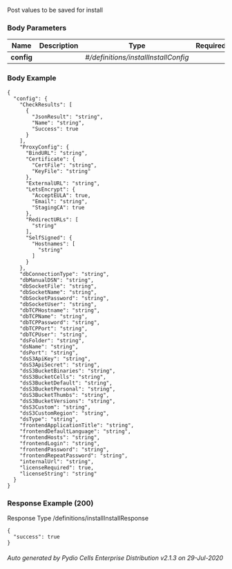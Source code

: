 






 
Post values to be saved for install  


### Body Parameters

Name | Description | Type | Required
---|---|---|---
**config** |  | _#/definitions/installInstallConfig_ |   


### Body Example
```
{
  "config": {
    "CheckResults": [
      {
        "JsonResult": "string",
        "Name": "string",
        "Success": true
      }
    ],
    "ProxyConfig": {
      "BindURL": "string",
      "Certificate": {
        "CertFile": "string",
        "KeyFile": "string"
      },
      "ExternalURL": "string",
      "LetsEncrypt": {
        "AcceptEULA": true,
        "Email": "string",
        "StagingCA": true
      },
      "RedirectURLs": [
        "string"
      ],
      "SelfSigned": {
        "Hostnames": [
          "string"
        ]
      }
    },
    "dbConnectionType": "string",
    "dbManualDSN": "string",
    "dbSocketFile": "string",
    "dbSocketName": "string",
    "dbSocketPassword": "string",
    "dbSocketUser": "string",
    "dbTCPHostname": "string",
    "dbTCPName": "string",
    "dbTCPPassword": "string",
    "dbTCPPort": "string",
    "dbTCPUser": "string",
    "dsFolder": "string",
    "dsName": "string",
    "dsPort": "string",
    "dsS3ApiKey": "string",
    "dsS3ApiSecret": "string",
    "dsS3BucketBinaries": "string",
    "dsS3BucketCells": "string",
    "dsS3BucketDefault": "string",
    "dsS3BucketPersonal": "string",
    "dsS3BucketThumbs": "string",
    "dsS3BucketVersions": "string",
    "dsS3Custom": "string",
    "dsS3CustomRegion": "string",
    "dsType": "string",
    "frontendApplicationTitle": "string",
    "frontendDefaultLanguage": "string",
    "frontendHosts": "string",
    "frontendLogin": "string",
    "frontendPassword": "string",
    "frontendRepeatPassword": "string",
    "internalUrl": "string",
    "licenseRequired": true,
    "licenseString": "string"
  }
}
```






### Response Example (200)
Response Type /definitions/installInstallResponse

```
{
  "success": true
}
```




###### Auto generated by Pydio Cells Enterprise Distribution v2.1.3 on 29-Jul-2020
